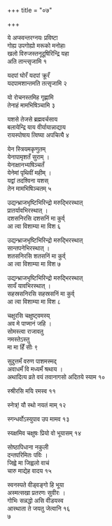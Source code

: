 +++
title = "०७"

+++
 
 

ये अप्स्वन्तरग्नयः प्रविष्टा  
गोह्य उपगोह्यो मरूको मनोहाः  
खलो विरुजस्तनूदूषिरिन्द्रि यहा  
अति तान्त्सृजामि १  
 

यदपां घोरँ यदपां क्रूरँ  
यदपामशान्तमति तत्सृजामि २  
 

यो रोचनस्तमिह गृह्णामि  
तेनाहं मामभिषिञ्चामि ३  
 

यशसे तेजसे ब्रह्मवर्चसाय  
बलायेन्द्रि याय वीर्यायान्नाद्याय  
रायस्पोषाय त्विष्या अपचित्यै ४  
 

येन स्त्रियमकृणुतम्  
येनापामृशतँ सुराम् ।  
येनाक्षानभ्यषिञ्चतँ  
येनेमां पृथिवीं महीम् ।  
यद्वां तदश्विना यशस्  
तेन मामभिषिञ्चतम् ५  
 

उद्यन्भ्राजभृष्टिभिरिन्द्रो मरुद्भिरस्थात्  
प्रातर्यावभिरस्थात् ।  
दशसनिरसि दशसनिं मा कुर्व्  
आ त्वा विशाम्या मा विश ६  
 

उद्यन्भ्राजभृष्टिभिरिन्द्रो मरुद्भिरस्थात्  
सान्तपनेभिरस्थात् ।  
शतसनिरसि शतसनिं मा कुर्व्  
आ त्वा विशाम्या मा विश ७  
 

उद्यन्भ्राजभृष्टिभिरिन्द्रो मरुद्भिरस्थात्  
सायँ यावभिरस्थात् ।  
सहस्रसनिरसि सहस्रसनिं मा कुर्व्  
आ त्वा विशाम्या मा विश ८  
 

चक्षुरसि चक्षुष्ट्वमस्य्  
अव मे पाप्मानं जहि ।  
सोमस्त्वा राजावतु  
नमस्तेऽस्तु  
मा मा हिँ सीः ९  
 

सुदुत्तमँ वरुण पाशमस्मद्  
अवाधमँ वि मध्यमँ श्रथाय ।  
अथादित्य व्रते वयं तवानागसो अदितये स्याम १०  
 

स्श्रीरसि मयि रमस्व ११  
 

स्नेत्र्\! यौ स्थो नयतं माम् १२  
 

स्गन्धर्वोऽस्युपाव उप मामव १३  
 

स्यक्षमिव चक्षुषः प्रियो वो भूयासम् १४  
 

सोष्ठापिधाना नकुली  
दन्तपरिमितः पविः ।  
जिह्वे मा जिह्वलो वाचं  
चारु माद्येह वादय १५  
 

स्वनस्पते वीड्वङ्गो हि भूया  
अस्मत्सखा प्रतरणः सुवीरः ।  
गोभिः सन्नद्धो असि वीडयस्व  
आस्थाता ते जयतु जेत्वानि १६   
७  